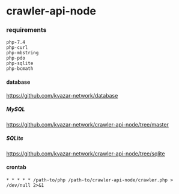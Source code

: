 # crawler-api-node

### requirements
```
php-7.4
php-curl
php-mbstring
php-pdo
php-sqlite
php-bcmath
```
#### database

https://github.com/kvazar-network/database

##### MySQL

https://github.com/kvazar-network/crawler-api-node/tree/master

##### SQLite

https://github.com/kvazar-network/crawler-api-node/tree/sqlite

#### crontab
```
* * * * * /path-to/php /path-to/crawler-api-node/crawler.php > /dev/null 2>&1
```
